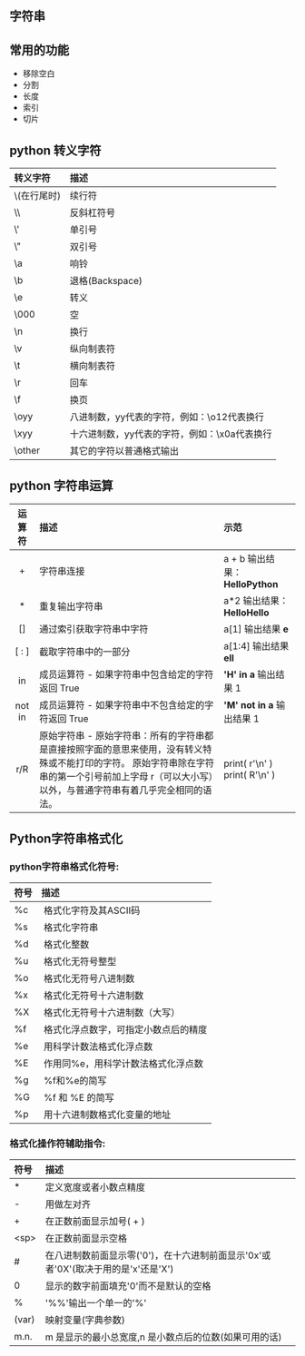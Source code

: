 ## 字符串
## 常用的功能
* 移除空白
* 分割
* 长度
* 索引
* 切片
## python 转义字符
|转义字符|描述|
|:---|:---|
|\\(在行尾时)|续行符|
|\\\ | 反斜杠符号|
|\\'|单引号|
|\\"|双引号|
|\a|响铃|
|\b|退格(Backspace)|
|\e|转义|
|\000|空|
|\n|换行|
|\v|纵向制表符|
|\t|横向制表符|
|\r|回车|
|\f|换页|
|\oyy|八进制数，yy代表的字符，例如：\o12代表换行|
|\xyy|十六进制数，yy代表的字符，例如：\x0a代表换行|
|\other|其它的字符以普通格式输出|
## python 字符串运算
|运算符	|描述	|示范|
|:----:|:----|:----|
|+|字符串连接|a + b 输出结果： **HelloPython**|
|*|重复输出字符串|a*2 输出结果：**HelloHello**|
|[]|通过索引获取字符串中字符|a[1] 输出结果 **e**|
|[ : ]|截取字符串中的一部分|a[1:4] 输出结果 **ell**|
|in|成员运算符 - 如果字符串中包含给定的字符返回 True|**'H' in a** 输出结果 1|
|not in|成员运算符 - 如果字符串中不包含给定的字符返回 True|**'M' not in a** 输出结果 1|
|r/R|原始字符串 - 原始字符串：所有的字符串都是直接按照字面的意思来使用，没有转义特殊或不能打印的字符。 原始字符串除在字符串的第一个引号前加上字母 r（可以大小写）以外，与普通字符串有着几乎完全相同的语法。|print( r'\n' )<br> print( R'\n' )|
## Python字符串格式化
### python字符串格式化符号:
|符号|描述|
|:---|:---|
|%c| 格式化字符及其ASCII码|
|%s| 格式化字符串|
|%d| 格式化整数|
|%u| 格式化无符号整型|
|%o| 格式化无符号八进制数|
|%x| 格式化无符号十六进制数|
|%X| 格式化无符号十六进制数（大写）|
|%f| 格式化浮点数字，可指定小数点后的精度|
|%e| 用科学计数法格式化浮点数|
|%E| 作用同%e，用科学计数法格式化浮点数|
|%g| %f和%e的简写|
|%G| %f 和 %E 的简写|
|%p| 用十六进制数格式化变量的地址|
### 格式化操作符辅助指令:
|符号|描述|
|:---|:---|
|*|定义宽度或者小数点精度|
|-|用做左对齐|
|+|在正数前面显示加号( + )|
|\<sp>|在正数前面显示空格|
|#|在八进制数前面显示零('0')，在十六进制前面显示'0x'或者'0X'(取决于用的是'x'还是'X')|
|0|显示的数字前面填充'0'而不是默认的空格|
|%|'%%'输出一个单一的'%'|
|(var)|映射变量(字典参数)|
|m.n.|m 是显示的最小总宽度,n 是小数点后的位数(如果可用的话)|

